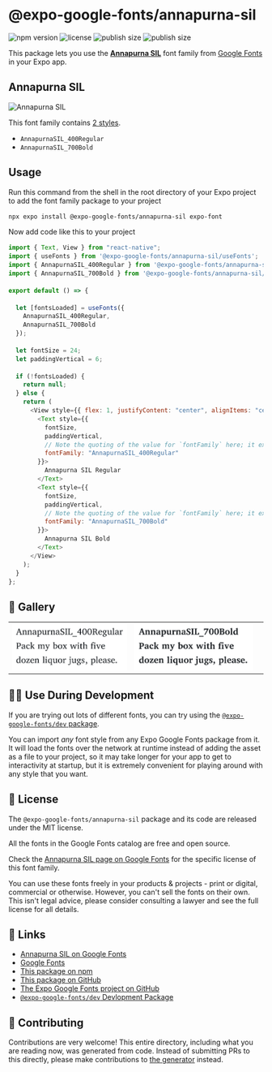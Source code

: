 # @expo-google-fonts/annapurna-sil

![npm version](https://flat.badgen.net/npm/v/@expo-google-fonts/annapurna-sil)
![license](https://flat.badgen.net/github/license/expo/google-fonts)
![publish size](https://flat.badgen.net/packagephobia/install/@expo-google-fonts/annapurna-sil)
![publish size](https://flat.badgen.net/packagephobia/publish/@expo-google-fonts/annapurna-sil)

This package lets you use the [**Annapurna SIL**](https://fonts.google.com/specimen/Annapurna+SIL) font family from [Google Fonts](https://fonts.google.com/) in your Expo app.

## Annapurna SIL

![Annapurna SIL](./font-family.png)

This font family contains [2 styles](#-gallery).

- `AnnapurnaSIL_400Regular`
- `AnnapurnaSIL_700Bold`

## Usage

Run this command from the shell in the root directory of your Expo project to add the font family package to your project

```sh
npx expo install @expo-google-fonts/annapurna-sil expo-font
```

Now add code like this to your project

```js
import { Text, View } from "react-native";
import { useFonts } from '@expo-google-fonts/annapurna-sil/useFonts';
import { AnnapurnaSIL_400Regular } from '@expo-google-fonts/annapurna-sil/400Regular';
import { AnnapurnaSIL_700Bold } from '@expo-google-fonts/annapurna-sil/700Bold';

export default () => {

  let [fontsLoaded] = useFonts({
    AnnapurnaSIL_400Regular, 
    AnnapurnaSIL_700Bold
  });

  let fontSize = 24;
  let paddingVertical = 6;

  if (!fontsLoaded) {
    return null;
  } else {
    return (
      <View style={{ flex: 1, justifyContent: "center", alignItems: "center" }}>
        <Text style={{
          fontSize,
          paddingVertical,
          // Note the quoting of the value for `fontFamily` here; it expects a string!
          fontFamily: "AnnapurnaSIL_400Regular"
        }}>
          Annapurna SIL Regular
        </Text>
        <Text style={{
          fontSize,
          paddingVertical,
          // Note the quoting of the value for `fontFamily` here; it expects a string!
          fontFamily: "AnnapurnaSIL_700Bold"
        }}>
          Annapurna SIL Bold
        </Text>
      </View>
    );
  }
};
```

## 🔡 Gallery


||||
|-|-|-|
|![AnnapurnaSIL_400Regular](./400Regular/AnnapurnaSIL_400Regular.ttf.png)|![AnnapurnaSIL_700Bold](./700Bold/AnnapurnaSIL_700Bold.ttf.png)|||


## 👩‍💻 Use During Development

If you are trying out lots of different fonts, you can try using the [`@expo-google-fonts/dev` package](https://github.com/expo/google-fonts/tree/master/font-packages/dev#readme).

You can import _any_ font style from any Expo Google Fonts package from it. It will load the fonts over the network at runtime instead of adding the asset as a file to your project, so it may take longer for your app to get to interactivity at startup, but it is extremely convenient for playing around with any style that you want.


## 📖 License

The `@expo-google-fonts/annapurna-sil` package and its code are released under the MIT license.

All the fonts in the Google Fonts catalog are free and open source.

Check the [Annapurna SIL page on Google Fonts](https://fonts.google.com/specimen/Annapurna+SIL) for the specific license of this font family.

You can use these fonts freely in your products & projects - print or digital, commercial or otherwise. However, you can't sell the fonts on their own. This isn't legal advice, please consider consulting a lawyer and see the full license for all details.

## 🔗 Links

- [Annapurna SIL on Google Fonts](https://fonts.google.com/specimen/Annapurna+SIL)
- [Google Fonts](https://fonts.google.com/)
- [This package on npm](https://www.npmjs.com/package/@expo-google-fonts/annapurna-sil)
- [This package on GitHub](https://github.com/expo/google-fonts/tree/master/font-packages/annapurna-sil)
- [The Expo Google Fonts project on GitHub](https://github.com/expo/google-fonts)
- [`@expo-google-fonts/dev` Devlopment Package](https://github.com/expo/google-fonts/tree/master/font-packages/dev)

## 🤝 Contributing

Contributions are very welcome! This entire directory, including what you are reading now, was generated from code. Instead of submitting PRs to this directly, please make contributions to [the generator](https://github.com/expo/google-fonts/tree/master/packages/generator) instead.
